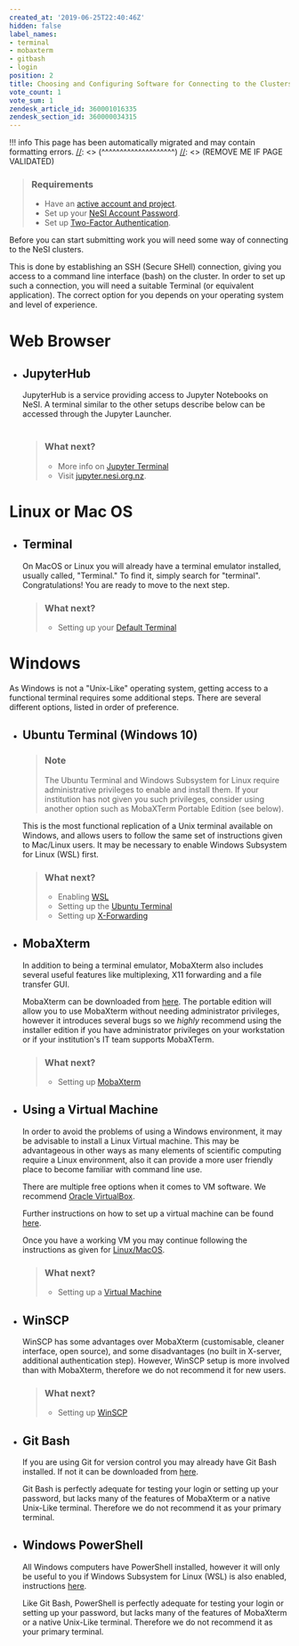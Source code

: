```yaml
---
created_at: '2019-06-25T22:40:46Z'
hidden: false
label_names:
- terminal
- mobaxterm
- gitbash
- login
position: 2
title: Choosing and Configuring Software for Connecting to the Clusters
vote_count: 1
vote_sum: 1
zendesk_article_id: 360001016335
zendesk_section_id: 360000034315
---
```



[//]: <> (REMOVE ME IF PAGE VALIDATED)
[//]: <> (vvvvvvvvvvvvvvvvvvvv)
!!! info
    This page has been automatically migrated and may contain formatting errors.
[//]: <> (^^^^^^^^^^^^^^^^^^^^)
[//]: <> (REMOVE ME IF PAGE VALIDATED)
<blockquote class="blockquote-prereq">
<h3 id="prerequisites">Requirements</h3>
<ul>
<li>Have an <a href="https://support.nesi.org.nz/hc/en-gb/sections/360000196195-Accounts-Projects" target="_self">active account and project</a>.</li>
<li>Set up your <a href="https://support.nesi.org.nz/hc/en-gb/articles/360000335995" target="_blank" rel="noopener">NeSI Account Password</a>.</li>
<li>Set up <a href="https://support.nesi.org.nz/hc/en-gb/articles/360000203075" target="_self">Two-Factor Authentication</a>.</li>
</ul>
</blockquote>
<p>Before you can start submitting work you will need some way of connecting to the NeSI clusters.</p>
<p>This is done by establishing an SSH (Secure SHell) connection, giving you access to a command line interface (bash) on the cluster. In order to set up such a connection, you will need a suitable Terminal (or equivalent application). The correct option for you depends on your operating system and level of experience.</p>
<h1 id="h_c1bbd761-1133-499b-a61a-57b9c4320a1a">Web Browser</h1>
<ul class="list-unstyled">
<li>
<h2>JupyterHub</h2>
<p>JupyterHub is a service providing access to Jupyter Notebooks on NeSI. A terminal similar to the other setups describe below can be accessed through the Jupyter Launcher.<br><br></p>
<blockquote class="blockquote-postreq">
<h3 id="prerequisites">What next?</h3>
<ul>
<li>More info on <a href="https://support.nesi.org.nz/hc/en-gb/articles/360001555615#jupyter-term" target="_self">Jupyter Terminal</a>
</li>
<li>Visit <a href="https://jupyter.nesi.org.nz/hub/" target="_self">jupyter.nesi.org.nz</a>.</li>
</ul>
</blockquote>
</li>
</ul>
<h1 id="h_c1bbd761-1133-499b-a61a-57b9c4320a1a">Linux or Mac OS</h1>
<ul class="list-unstyled">
<li>
<h2>Terminal</h2>
<p>On MacOS or Linux you will already have a terminal emulator installed, usually called, "Terminal." To find it, simply search for "terminal".<br>Congratulations! You are ready to move to the next step.</p>
<blockquote class="blockquote-postreq">
<h3 id="prerequisites">What next?</h3>
<ul>
<li>Setting up your <a href="https://support.nesi.org.nz/hc/en-gb/articles/360000625535" target="_self">Default Terminal</a>
</li>
</ul>
</blockquote>
</li>
</ul>
<h1>Windows</h1>
<p>As Windows is not a "Unix-Like" operating system, getting access to a functional terminal requires some additional steps. There are several different options, listed in order of preference.</p>
<ul class="list-unstyled">
<li>
<h2>Ubuntu Terminal (Windows 10)</h2>
<blockquote class="blockquote-tip">
<h3 id="wsl-admin-tip">Note</h3>
<p>The Ubuntu Terminal and Windows Subsystem for Linux require administrative privileges to enable and install them. If your institution has not given you such privileges, consider using another option such as MobaXTerm Portable Edition (see below).</p>
</blockquote>
<p>This is the most functional replication of a Unix terminal available on Windows, and allows users to follow the same set of instructions given to Mac/Linux users. It may be necessary to enable Windows Subsystem for Linux (WSL) first.</p>
<blockquote class="blockquote-postreq">
<h3 id="prerequisites">What next?</h3>
<ul>
<li>Enabling <a href="https://support.nesi.org.nz/hc/en-gb/articles/360001075575" target="_self">WSL</a>
</li>
<li>Setting up the <a href="https://support.nesi.org.nz/hc/en-gb/articles/360001050575" target="_self">Ubuntu Terminal</a>
</li>
<li>Setting up <a href="https://support.nesi.org.nz/hc/en-gb/articles/4407442866703" target="_self">X-Forwarding</a>
</li>
</ul>
</blockquote>
</li>
<li>
<h2>MobaXterm</h2>
<p>In addition to being a terminal emulator, MobaXterm also includes several useful features like multiplexing, X11 forwarding and a file transfer GUI.</p>
<p>MobaXterm can be downloaded from <a href="https://mobaxterm.mobatek.net/download-home-edition.html" target="_self">here</a>. The portable edition will allow you to use MobaXterm without needing administrator privileges, however it introduces several bugs so we <em>highly</em> recommend using the installer edition if you have administrator privileges on your workstation or if your institution's IT team supports MobaXTerm.</p>
<blockquote class="blockquote-postreq">
<h3 id="prerequisites">What next?</h3>
<ul>
<li>Setting up <a href="https://support.nesi.org.nz/hc/en-gb/articles/360000624696" target="_self">MobaXterm</a>
</li>
</ul>
</blockquote>
</li>
<li>
<h2>Using a Virtual Machine</h2>
<p>In order to avoid the problems of using a Windows environment, it may be advisable to install a Linux Virtual machine. This may be advantageous in other ways as many elements of scientific computing require a Linux environment, also it can provide a more user friendly place to become familiar with command line use.</p>
<p>There are multiple free options when it comes to VM software. We recommend <a href="https://www.virtualbox.org/wiki/Downloads" target="_self">Oracle VirtualBox</a>.</p>
<p>Further instructions on how to set up a virtual machine can be found <a href="https://blog.storagecraft.com/the-dead-simple-guide-to-installing-a-linux-virtual-machine-on-windows/" target="_self">here</a>.</p>
<p>Once you have a working VM you may continue following the instructions as given for <a href="#h_c1bbd761-1133-499b-a61a-57b9c4320a1a" target="_self">Linux/MacOS</a>.</p>
<blockquote class="blockquote-postreq">
<h3 id="prerequisites">What next?</h3>
<ul>
<li>Setting up a <a href="https://blog.storagecraft.com/the-dead-simple-guide-to-installing-a-linux-virtual-machine-on-windows/" target="_self">Virtual Machine</a>
</li>
</ul>
</blockquote>
</li>
<li>
<h2>WinSCP</h2>
<p>WinSCP has some advantages over MobaXterm (customisable, cleaner interface, open source), and some disadvantages (no built in X-server, additional authentication step). However, WinSCP setup is more involved than with MobaXterm, therefore we do not recommend it for new users.</p>
<blockquote class="blockquote-postreq">
<h3 id="prerequisites">What next?</h3>
<ul>
<li>Setting up <a href="https://support.nesi.org.nz/hc/en-gb/articles/360000584256" target="_self">WinSCP</a>
</li>
</ul>
</blockquote>
</li>
<li>
<h2>Git Bash</h2>
<p>If you are using Git for version control you may already have Git Bash installed. If not it can be downloaded from <a href="https://git-scm.com/downloads" target="_self">here</a>.</p>
<p>Git Bash is perfectly adequate for testing your login or setting up your password, but lacks many of the features of MobaXterm or a native Unix-Like terminal. Therefore we do not recommend it as your primary terminal.</p>
</li>
<li>
<h2>Windows PowerShell</h2>
<p>All Windows computers have PowerShell installed, however it will only be useful to you if Windows Subsystem for Linux (WSL) is also enabled, instructions <a href="https://support.nesi.org.nz/hc/en-gb/articles/360001075575" target="_self">here</a>.</p>
<p>Like Git Bash, PowerShell is perfectly adequate for testing your login or setting up your password, but lacks many of the features of MobaXterm or a native Unix-Like terminal. Therefore we do not recommend it as your primary terminal.</p>
</li>
</ul>